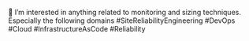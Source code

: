 
👀 I’m interested in anything related to monitoring and sizing techniques.
Especially the following domains
#SiteReliabilityEngineering #DevOps #Cloud #InfrastructureAsCode #Reliability
